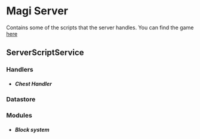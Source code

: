 # Magi Server
Contains some of the scripts that the server handles.
You can find the game [here](https://www.roblox.com/games/1008494118/Magi)

## ServerScriptService

### Handlers
 - ##### Chest Handler

### Datastore

### Modules
 - ##### Block system


